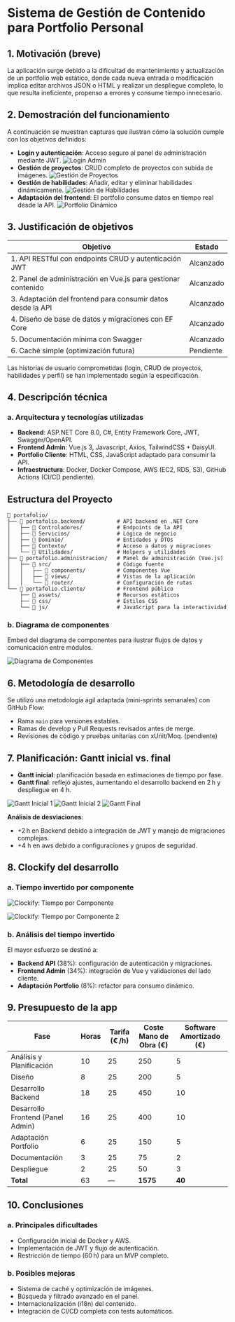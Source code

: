 
# Sistema de Gestión de Contenido para Portfolio Personal

## 1. Motivación (breve)

La aplicación surge debido a la dificultad de mantenimiento y actualización de un portfolio web estático, donde cada nueva entrada o modificación implica editar archivos JSON o HTML y realizar un despliegue completo, lo que resulta ineficiente, propenso a errores y consume tiempo innecesario.

## 2. Demostración del funcionamiento

A continuación se muestran capturas que ilustran cómo la solución cumple con los objetivos definidos:

* **Login y autenticación**: Acceso seguro al panel de administración mediante JWT.
  ![Login Admin](docs/admin-login.png)
* **Gestión de proyectos**: CRUD completo de proyectos con subida de imágenes.
  ![Gestión de Proyectos](docs/project-management.png)
* **Gestión de habilidades**: Añadir, editar y eliminar habilidades dinámicamente.
  ![Gestión de Habilidades](docs/skills-management.png)
* **Adaptación del frontend**: El portfolio consume datos en tiempo real desde la API.
  ![Portfolio Dinámico](docs/portfolio-live.png)

## 3. Justificación de objetivos

| Objetivo                                                      | Estado    |
| ------------------------------------------------------------- | --------- |
| 1. API RESTful con endpoints CRUD y autenticación JWT         | Alcanzado |
| 2. Panel de administración en Vue.js para gestionar contenido | Alcanzado |
| 3. Adaptación del frontend para consumir datos desde la API   | Alcanzado |
| 4. Diseño de base de datos y migraciones con EF Core          | Alcanzado |
| 5. Documentación mínima con Swagger                           | Alcanzado |
| 6. Caché simple (optimización futura)                         | Pendiente |

Las historias de usuario comprometidas (login, CRUD de proyectos, habilidades y perfil) se han implementado según la especificación.

## 4. Descripción técnica

### a. Arquitectura y tecnologías utilizadas

* **Backend**: ASP.NET Core 8.0, C#, Entity Framework Core, JWT, Swagger/OpenAPI.
* **Frontend Admin**: Vue.js 3, Javascript, Axios, TailwindCSS + DaisyUI.
* **Portfolio Cliente**: HTML, CSS, JavaScript adaptado para consumir la API.
* **Infraestructura**: Docker, Docker Compose, AWS (EC2, RDS, S3), GitHub Actions (CI/CD pendiente).

##  Estructura del Proyecto

```
📁 portafolio/
├── 📁 portafolio.backend/          # API backend en .NET Core
│   ├── 📁 Controladores/           # Endpoints de la API
│   ├── 📁 Servicios/               # Lógica de negocio
│   ├── 📁 Dominio/                 # Entidades y DTOs
│   ├── 📁 Contexto/                # Acceso a datos y migraciones
│   └── 📁 Utilidades/              # Helpers y utilidades
├── 📁 portafolio.administracion/   # Panel de administración (Vue.js)
│   ├── 📁 src/                     # Código fuente
│   │   ├── 📁 components/          # Componentes Vue
│   │   ├── 📁 views/               # Vistas de la aplicación
│   │   └── 📁 router/              # Configuración de rutas
└── 📁 portafolio.cliente/          # Frontend público
    ├── 📁 assets/                  # Recursos estáticos
    ├── 📁 css/                     # Estilos CSS
    └── 📁 js/                      # JavaScript para la interactividad
```

### b. Diagrama de componentes

Embed del diagrama de componentes para ilustrar flujos de datos y comunicación entre módulos.

![Diagrama de Componentes](docs/diagrama-componentes.png)


## 6. Metodología de desarrollo

Se utilizó una metodología ágil adaptada (mini-sprints semanales) con GitHub Flow:

* Rama `main` para versiones estables.
* Ramas de develop y Pull Requests revisados antes de merge.
* Revisiones de código y pruebas unitarias con xUnit/Moq. (pendiente)

## 7. Planificación: Gantt inicial vs. final

* **Gantt inicial**: planificación basada en estimaciones de tiempo por fase.
* **Gantt final**: reflejó ajustes, aumentando el desarrollo backend en 2 h y despliegue en 4 h.

![Gantt Inicial 1](docs/grant_inicial_1.png)
![Gantt Inicial 2](docs/grant_inicial_2.png)
![Gantt Final](docs/gantt-final.png)

**Análisis de desviaciones**:

* +2 h en Backend debido a integración de JWT y manejo de migraciones complejas.
* +4 h en aws debido a configuraciones y grupos de seguridad.

## 8. Clockify del desarrollo

### a. Tiempo invertido por componente

![Clockify: Tiempo por Componente](docs/clockify_01.png)

![Clockify: Tiempo por Componente 2](docs/clockify_02.png)

### b. Análisis del tiempo invertido

El mayor esfuerzo se destinó a:

* **Backend API** (38%): configuración de autenticación y migraciones.
* **Frontend Admin** (34%): integración de Vue y validaciones del lado cliente.
* **Adaptación Portfolio** (8%): refactor para consumo dinámico.

## 9. Presupuesto de la app

| Fase                              | Horas | Tarifa (€ /h) | Coste Mano de Obra (€) | Software Amortizado (€) |
| --------------------------------- | ----- | ------------- | ---------------------- | ----------------------- |
| Análisis y Planificación          | 10    | 25            | 250                    | 5                       |
| Diseño                            | 8     | 25            | 200                    | 5                       |
| Desarrollo Backend                | 18    | 25            | 450                    | 10                      |
| Desarrollo Frontend (Panel Admin) | 16    | 25            | 400                    | 10                      |
| Adaptación Portfolio              | 6     | 25            | 150                    | 5                       |
| Documentación                     | 3     | 25            | 75                     | 2                       |
| Despliegue                        | 2     | 25            | 50                     | 3                       |
| **Total**                         | 63    | —             | **1575**               | **40**                  |

## 10. Conclusiones

### a. Principales dificultades

* Configuración inicial de Docker y AWS.
* Implementación de JWT y flujo de autenticación.
* Restricción de tiempo (60 h) para un MVP completo.

### b. Posibles mejoras

* Sistema de caché y optimización de imágenes.
* Búsqueda y filtrado avanzado en el panel.
* Internacionalización (i18n) del contenido.
* Integración de CI/CD completa con tests automáticos.

